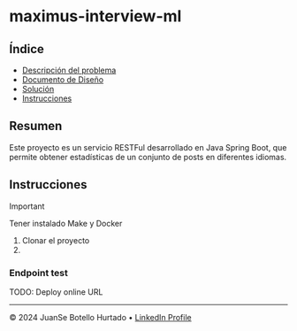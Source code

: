 # maximus-interview-ml

## Índice

- [Descripción del problema](docs/1-contexto-del-problema.md)
- [Documento de Diseño](docs/2-documento-de-diseño.md)
- [Solución](docs/3-desarrollo.md)
- [Instrucciones](#instrucciones)


## Resumen

Este proyecto es un servicio RESTFul desarrollado en Java Spring Boot, que permite obtener estadísticas de un conjunto de posts en diferentes idiomas.

## Instrucciones

> [!IMPORTANT]
> Tener instalado Make y Docker

1. Clonar el proyecto
2. 

### Endpoint test

TODO: Deploy online URL

---

&copy; 2024 JuanSe Botello Hurtado &bull; [LinkedIn Profile](https://www.linkedin.com/in/jbotellohu/)